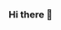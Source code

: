 ### Hi there 👋

<!--
**mmrdhani/mmrdhani** is a ✨ _special_ ✨ repository because its `README.md` (this file) appears on your GitHub profile.

Here are some ideas to get you started:

- 🔭 I’m currently working on Semarang State University
- 🌱 I’m currently learning Mathematics and pemrograman
- 📫 How to reach me: contact on [LinkedIn](https://www.linkedin.com/in/muhammad-ramdhani-28459a265/)
- ⚡ Fun fact: my favorite food is chocolate
